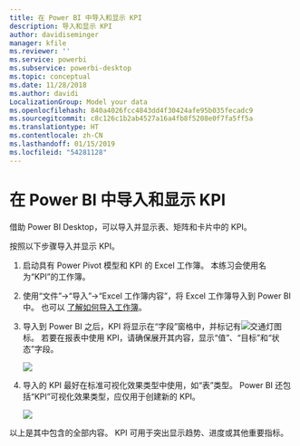 ```yaml
---
title: 在 Power BI 中导入和显示 KPI
description: 导入和显示 KPI
author: davidiseminger
manager: kfile
ms.reviewer: ''
ms.service: powerbi
ms.subservice: powerbi-desktop
ms.topic: conceptual
ms.date: 11/28/2018
ms.author: davidi
LocalizationGroup: Model your data
ms.openlocfilehash: 840a4026fcc4843dd4f30424afe95b035fecadc9
ms.sourcegitcommit: c8c126c1b2ab4527a16a4fb8f5208e0f7fa5ff5a
ms.translationtype: HT
ms.contentlocale: zh-CN
ms.lasthandoff: 01/15/2019
ms.locfileid: "54281128"
---
```

# <a name="import-and-display-kpis-in-power-bi"></a>在 Power BI 中导入和显示 KPI
借助 Power BI Desktop，可以导入并显示表、矩阵和卡片中的 KPI。

按照以下步骤导入并显示 KPI。

1. 启动具有 Power Pivot 模型和 KPI 的 Excel 工作簿。 本练习会使用名为“KPI”的工作簿。

1. 使用“文件”->“导入”->“Excel 工作簿内容”，将 Excel 工作簿导入到 Power BI 中。 也可以 [了解如何导入工作簿](desktop-import-excel-workbooks.md)。 

1. 导入到 Power BI 之后，KPI 将显示在“字段”窗格中，并标记有![交通灯](media/desktop-import-and-display-kpis/traffic.png)图标。 若要在报表中使用 KPI，请确保展开其内容，显示“值”、“目标”和“状态”字段。

    ![](media/desktop-import-and-display-kpis/desktoppreviewfeatureon2.png)

1. 导入的 KPI 最好在标准可视化效果类型中使用，如“表”类型。 Power BI 还包括“KPI”可视化效果类型，应仅用于创建新的 KPI。
   
    ![](media/desktop-import-and-display-kpis/desktoppreviewfeatureon3.png)

以上是其中包含的全部内容。 KPI 可用于突出显示趋势、进度或其他重要指标。
